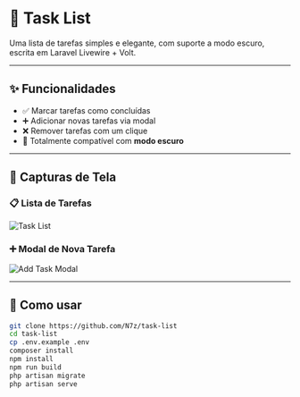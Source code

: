# 📝 Task List

Uma lista de tarefas simples e elegante, com suporte a modo escuro, escrita em Laravel Livewire + Volt.

---

## ✨ Funcionalidades

- ✅ Marcar tarefas como concluídas
- ➕ Adicionar novas tarefas via modal
- ❌ Remover tarefas com um clique
- 🌙 Totalmente compatível com **modo escuro**

---

## 📸 Capturas de Tela

### 📋 Lista de Tarefas
![Task List](https://github.com/user-attachments/assets/88a9f148-493d-4118-a673-4e49809ba5e1)

### ➕ Modal de Nova Tarefa
![Add Task Modal](https://github.com/user-attachments/assets/146f7050-e871-443a-8867-beee9d72e611)

---

## 🚀 Como usar

```bash
git clone https://github.com/N7z/task-list
cd task-list
cp .env.example .env
composer install
npm install
npm run build
php artisan migrate
php artisan serve
